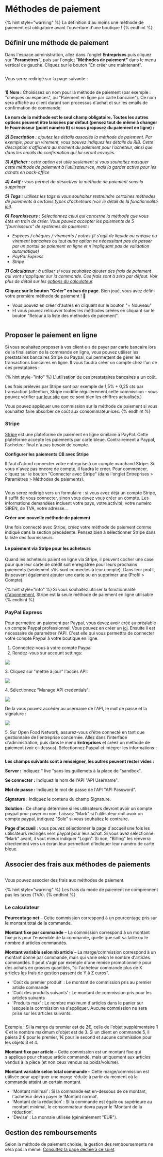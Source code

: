 # Méthodes de paiement

{% hint style="warning" %}
La définition d'au moins une méthode de paiement est obligatoire avant l'ouverture d'une boutique !
{% endhint %}

## Définir une méthode de paiement



Dans l'espace administration, allez dans l'onglet **Entreprises** puis cliquez sur "**Paramètres",** puis  sur l'onglet "**Méthodes de paiement"** dans le menu vertical de gauche. Cliquez sur le bouton "En créer une maintenant".

<figure><img src="../../.gitbook/assets/Méthode de paiement_cadrés.jpg" alt=""><figcaption></figcaption></figure>

Vous serez redirigé sur la page suivante :

<figure><img src="../../.gitbook/assets/créer une méthode de paiement_cadrés.jpg" alt=""><figcaption></figcaption></figure>

**1) Nom :** Choisissez un nom pour la méthode de paiement (par exemple : "chèques ou espèces", ou  "Paiement en ligne par carte bancaire"). Ce nom sera affiché au client durant son processus d'achat et sur les emails de confirmation de commande.&#x20;

**Le nom de la méthode est le seul champ obligatoire. Toutes les autres options peuvent être laissées par défaut (pensez tout de même à changer le Fournisseur (point numéro 6) si vous proposez du paiement en ligne) :**&#x20;

_**2) Description :** ajoutez les détails associés la méthode de paiement. Par exemple, pour un virement, vous pouvez indiquez les détails du RIB. Cette description s'affichera au moment du paiement pour l'acheteur, ainsi que dans les emails de confirmation qui lui seront envoyés._

_**3) Afficher :** cette option est utile seulement si vous souhaitez masquer cette méthode de paiement à l'utilisateur·ice, mais la garder active pour les achats en back-office_

_**4) Actif :** vous permet de désactiver la méthode de paiement sans la supprimer_

_**5) Tags :** Utilisez les tags si vous souhaitez restreindre certaines méthodes de paiements à certains types d'acheteurs (voir le détail de la fonctionnalité_ [_ici_](https://guide.openfoodnetwork.org/v/fr/basic-features/shopfront/customer-management-and-conditional-displays-prices/customers#tags-association-dun-acheteur-a-une-categorie-donnee)_)._

_**6)**_ _**Fournisseurs** : Sélectionnez celui qui concerne la méthode que vous êtes en train de créer. Vous pouvez accepter les paiements de 5 "fournisseurs" de systèmes de paiement :_

* _Espèces / chèques / virements / autres (il s'agit de liquide ou chèque ou virement bancaires ou tout autre option ne nécessitant pas de passer par un portail de paiement en ligne et n'impliquant pas de validation automatique)_
* _PayPal Express_
* _Stripe_

_**7) Calculateur :** à utiliser si vous souhaitez ajouter des frais de paiement qui vont s'appliquer sur la commande. Ces frais sont à zéro par défaut. Voir plus de détail sur les_ [_options du calculateur_](https://guide.openfoodnetwork.org/v/fr/basic-features/shopfront/enterprise-fees#le-calculateur)_._



**Cliquez sur le bouton "Créer" en bas de page.** Bien joué, vous avez défini votre première méthode de paiement ! 🎉

* Vous pouvez en créer d'autres en cliquant sur le bouton "+ Nouveau"
* Et vous pouvez retrouver toutes les méthodes créées en cliquant sur le bouton "Retour à la liste des méthodes de paiement".

<figure><img src="../../.gitbook/assets/Liste méthode de paiement.jpg" alt=""><figcaption></figcaption></figure>

## Proposer le paiement en ligne

Si vous souhaitez proposer à vos client·e·s de payer par carte bancaire lors de la finalisation de la commande en ligne, vous pouvez utiliser les prestataires bancaires Stripe ou Paypal, qui permettent de gérer les transactions bancaires en ligne. Il vous faudra créer un compte chez l'un de ces prestataires :

{% hint style="info" %}
L'utilisation de ces prestataires bancaires a un coût.

Les frais prélevés par Stripe sont par exemple de 1,5% + 0,25 cts par transaction (attention, Stripe modifie régulièrement cette commission - vous pouvez vérifier [sur leur site](https://stripe.com/fr/pricing) que ce sont bien les chiffres actualisés.)

Vous pouvez appliquer une commission sur la méthode de paiement si vous souhaitez faire absorber ce coût aux consommateur·ices.
{% endhint %}

### Stripe

[Stripe](https://stripe.com/fr) est une plateforme de paiement en ligne similaire à PayPal. Cette plateforme accepte les paiements par carte bleue. Contrairement à Paypal, l'acheteur final n'a pas besoin de compte.&#x20;

**Configurer les paiements CB avec Stripe**

Il faut d'abord connecter votre entreprise à un compte marchand Stripe. Si vous n'avez pas encore de compte, il faudra le créer. Pour commencer, cliquez sur le bouton "Connecter avec Stripe" (dans l'onglet Entreprises > Paramètres >  Méthodes de paiements).

<figure><img src="../../.gitbook/assets/Connexion Stripe_cadré.jpg" alt=""><figcaption></figcaption></figure>

Vous serez redirigé vers un formulaire : si vous avez déjà un compte Stripe, il suffit de vous connecter, sinon vous devez vous créer un compte. Les informations demandées incluent votre pays, votre activité, votre numéro SIREN, de TVA, votre adresse...

**Créer une nouvelle méthode de paiement**

Une fois connecté avec Stripe, créez votre méthode de paiement comme indiqué dans la section précédente. Pensez bien à sélectionner Stripe dans la liste des fournisseurs.

#### Le paiement via Stripe pour les acheteurs

Quand les acheteurs paient en ligne via Stripe, il peuvent cocher une case pour que leur carte de crédit soit enregistrée pour leurs prochains paiements (seulement s'ils sont connectés à leur compte). Dans leur profil, ils peuvent également ajouter une carte ou en supprimer une (Profil > Compte).

{% hint style="info" %}
Si vous souhaitez utiliser la fonctionnalité [d'abonnement](https://guide.openfoodnetwork.org/v/fr/basic-features/subscriptions), Stripe est la seule méthode de paiement en ligne utilisable
{% endhint %}

### PayPal Express

Pour permettre un paiement par Paypal, vous devez avoir créé au préalable un compte Paypal professionnel. Vous pouvez en créer un [ici](https://www.paypal.com/fr/home). Ensuite il est nécessaire de paramétrer l'API. C'est elle qui vous permettra de connecter votre compte Paypal à votre boutique en ligne.

1. Connectez-vous à votre compte Paypal
2. Rendez-vous sur account settings:

![](<../../.gitbook/assets/image (59) (1).png>)

3\. Cliquez sur "mettre à jour" l'accès API:

![](<../../.gitbook/assets/image (79) (1) (1).png>)

4\. Sélectionnez "Manage API credentials":

![](<../../.gitbook/assets/image (70) (1).png>)

De là vous pouvez accéder au username de l'API, le mot de passe et la signature :&#x20;

![](<../../.gitbook/assets/image (80) (1).png>)

5\. Sur Open Food Network, assurez-vous d'être connecté en tant que gestionnaire de l'entreprise concernée. Allez dans l'interface d'administration, puis dans le menu **Entreprises** et créez un méthode de paiement (voir ci-dessus). Sélectionnez Paypal et intégrer les informations :&#x20;

<figure><img src="../../.gitbook/assets/Connexion Paypal.jpg" alt=""><figcaption></figcaption></figure>

**Les champs suivants sont à renseigner, les autres peuvent rester vides :**

**Server :** Indiquez " live "sans les guillemets à la place de "sandbox".

**Se connecter** **:** Indiquez le nom de l'API "API Username".

**Mot de passe :** Indiquez le mot de passe de l'API  "API Password".

**Signature :** Indiquez le contenu du champ Signature.

**Solution :** Ce champ détermine si les utilisateurs devront avoir un compte paypal pour payer ou non. Laissez "Mark" si l'utilisateur doit avoir un compte paypal, indiquez "Sole" si vous souhaitez le contraire.

**Page d'accueil :** vous pouvez sélectionner la page d'accueil une fois les utilisateurs redirigés vers paypal pour leur achat. Si vous avez sélectionné "Mark" avant, il vaut mieux indiquer "Login". Si non, "Billing" les renverra directement vers un écran leur permettant d'indiquer leur numéro de carte bleue.



## Associer des frais aux méthodes de paiements

<figure><img src="../../.gitbook/assets/Calulateur_paiement_cadré.jpg" alt=""><figcaption></figcaption></figure>

Vous pouvez associer des frais aux méthodes de paiement.

{% hint style="warning" %}
Les frais du mode de paiement ne comprennent pas les taxes (TVA).
{% endhint %}

### Le calculateur

**Pourcentage net** – Cette commission correspond à un pourcentage pris sur le montant total de la commande.

**Montant fixe par commande** – La commission correspond à un montant fixe pris pour l'ensemble de la commande, quelle que soit sa taille ou le nombre d'articles commandés.

**Montant variable selon nb article** – La marge/commission correspond à un montant donné par commande, mais qui varie selon le nombre d'articles commandés. Il peut s'agir par exemple d'une remise promotionnelle pour des achats en grosses quantités, "si l'acheteur commande plus de X articles les frais de gestion passent de Y à Z euros".

* ‘Coût du premier produit’ : Le montant de commission pris au premier article commandé
* ‘Coût des produits suivants’ : Le montant de commission pris pour les articles suivants
* 'Produits max’ : Le nombre maximum d'articles dans le panier sur lesquels la commission va s'appliquer. Aucune commission ne sera prise sur les articles suivants.

<figure><img src="../../.gitbook/assets/calculateur2_paiement.jpg" alt=""><figcaption></figcaption></figure>

Exemple :  Si la marge du premier est de 2€, celle de l'objet supplémentaire 1 € et le nombre maximum d'objet est de 3. Si un client en commande 5, il paiera 2 € pour le premier, 1€ pour le second et aucune commission pour les objets 3 et 4.

**Montant fixe par article** – Cette commission est un montant fixe qui s'applique pour chaque article commandé, mais uniquement aux articles vendus à la pièce (et non ceux vendus au poids/volume).

**Montant variable selon total commande** – Cette marge/commission est utilisée pour appliquer une marge réduite à partir du moment où la commande atteint un certain montant.

* ‘Montant minimal’ : Si la commande est en-dessous de ce montant, l'acheteur devra payer le ‘Montant normal'.
* ‘Montant de la réduction’ : Si la commande est égale ou supérieure au montant minimal, le consommateur devra payer le ‘Montant de la réduction’.
* 'Devise' : La monnaie utilisée (généralement "EUR").

## Gestion des remboursements

Selon la méthode de paiement choisie, la gestion des remboursements ne sera pas la même. [Consultez la page dédiée à ce sujet](broken-reference).

